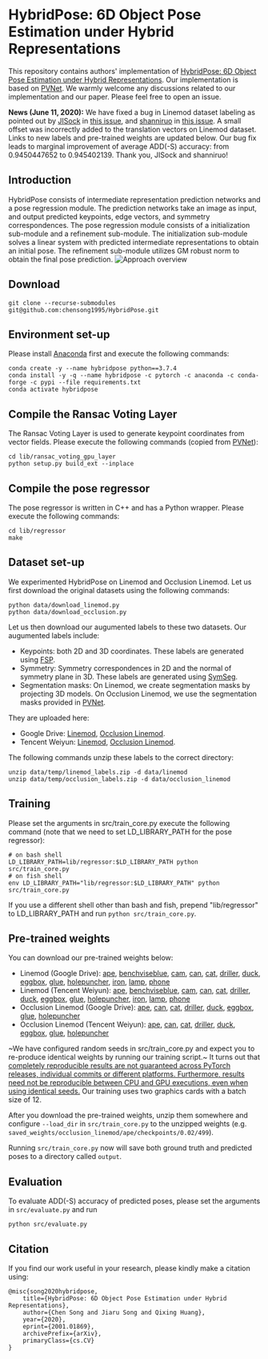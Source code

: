 # HybridPose: 6D Object Pose Estimation under Hybrid Representations
This repository contains authors' implementation of [HybridPose: 6D Object Pose Estimation under Hybrid Representations](https://arxiv.org/abs/2001.01869). Our implementation is based on [PVNet](https://github.com/zju3dv/pvnet).
We warmly welcome any discussions related to our implementation and our paper. Please feel free to open an issue.

**News (June 11, 2020):** We have fixed a bug in Linemod dataset labeling as pointed out by [JISock](https://github.com/JISock) in [this issue](https://github.com/chensong1995/HybridPose/issues/3), and [shanniruo](https://github.com/shanniruo) in [this issue](https://github.com/chensong1995/HybridPose/issues/25). A small offset was incorrectly added to the translation vectors on Linemod dataset. Links to new labels and pre-trained weights are updated below. Our bug fix leads to marginal improvement of average ADD(-S) accuracy: from 0.9450447652 to 0.945402139. Thank you, JISock and shanniruo!

## Introduction
HybridPose consists of intermediate representation prediction networks and a pose regression module. The prediction networks take an image as input, and output predicted keypoints, edge vectors, and symmetry correspondences. The pose regression module consists of a initialization sub-module and a refinement sub-module. The initialization sub-module solves a linear system with predicted intermediate representations to obtain an initial pose. The refinement sub-module utilizes GM robust norm to obtain the final pose prediction.
![Approach overview](./assets/overview.png)

## Download
```
git clone --recurse-submodules git@github.com:chensong1995/HybridPose.git
```

## Environment set-up
Please install [Anaconda](https://www.anaconda.com/distribution/) first and execute the following commands:
```
conda create -y --name hybridpose python==3.7.4
conda install -y -q --name hybridpose -c pytorch -c anaconda -c conda-forge -c pypi --file requirements.txt
conda activate hybridpose
```

## Compile the Ransac Voting Layer
The Ransac Voting Layer is used to generate keypoint coordinates from vector fields. Please execute the following commands (copied from [PVNet](https://github.com/zju3dv/pvnet)):
```
cd lib/ransac_voting_gpu_layer
python setup.py build_ext --inplace
```

## Compile the pose regressor
The pose regressor is written in C++ and has a Python wrapper. Please execute the following commands:
```
cd lib/regressor
make
```

## Dataset set-up
We experimented HybridPose on Linemod and Occlusion Linemod. Let us first download the original datasets using the following commands:
```
python data/download_linemod.py
python data/download_occlusion.py
```
Let us then download our augumented labels to these two datasets. Our augumented labels include:
* Keypoints: both 2D and 3D coordinates. These labels are generated using [FSP](https://github.com/zju3dv/pvnet/blob/master/lib/utils/data_utils.py).
* Symmetry: Symmetry correspondences in 2D and the normal of symmetry plane in 3D. These labels are generated using [SymSeg](https://github.com/aecins/symseg).
* Segmentation masks: On Linemod, we create segmentation masks by projecting 3D models. On Occlusion Linemod, we use the segmentation masks provided in [PVNet](https://github.com/zju3dv/pvnet).

They are uploaded here:
* Google Drive: [Linemod](https://drive.google.com/file/d/1oSM-5ily_vkQ28KVpW7q5FyY67A7Jt1N/view?usp=sharing), [Occlusion Linemod](https://drive.google.com/file/d/1PItmDj7Go0OBnC1Lkvagz3RRB9qdJUIG/view?usp=sharing).
* Tencent Weiyun: [Linemod](https://share.weiyun.com/OPxLstUw), [Occlusion Linemod](https://share.weiyun.com/50i7KTb).

The following commands unzip these labels to the correct directory:
```
unzip data/temp/linemod_labels.zip -d data/linemod
unzip data/temp/occlusion_labels.zip -d data/occlusion_linemod
```

## Training
Please set the arguments in src/train\_core.py execute the following command (note that we need to set LD\_LIBRARY\_PATH for the pose regressor):
```
# on bash shell
LD_LIBRARY_PATH=lib/regressor:$LD_LIBRARY_PATH python src/train_core.py
# on fish shell
env LD_LIBRARY_PATH="lib/regressor:$LD_LIBRARY_PATH" python src/train_core.py
```
If you use a different shell other than bash and fish, prepend "lib/regressor" to LD\_LIBRARY\_PATH and run `python src/train_core.py`.

## Pre-trained weights
You can download our pre-trained weights below:
* Linemod (Google Drive): [ape](https://drive.google.com/file/d/1LOUfdaffqMzocuTDMG6rMtJgZyQiG2hR/view?usp=sharing),
[benchviseblue](https://drive.google.com/file/d/1nJ8H4s0CgbVK_qJJFT6_zZJX-glCHwkr/view?usp=sharing),
[cam](https://drive.google.com/file/d/1EgUy8tPDl4EwiIrLP_ZGBzTG2xFEWktw/view?usp=sharing),
[can](https://drive.google.com/file/d/146c2swIc7YhCY47b-GN7oCOyyBXm4RYH/view?usp=sharing),
[cat](https://drive.google.com/file/d/1i6fO0e-ixvG37nbQde_71WpofNngYeQt/view?usp=sharing),
[driller](https://drive.google.com/file/d/1SWk6Nh36BGnYKGxAPmRV3y3TfpWLQesu/view?usp=sharing),
[duck](https://drive.google.com/file/d/12nr6s9sJ6o3MlswsNm1DAZNwiDsfNkCr/view?usp=sharing),
[eggbox](https://drive.google.com/file/d/1YHDXB4vlEAwOB3vOUnRbO2XALlFc1kEF/view?usp=sharing),
[glue](https://drive.google.com/file/d/1hfHUJA17hJ0ZDQdq5gLVw2Q6Vm7xDbY1/view?usp=sharing),
[holepuncher](https://drive.google.com/file/d/1SGAjHHCGrNNgSigN_Db7quE8LIIMmvBO/view?usp=sharing),
[iron](https://drive.google.com/file/d/1p5hXKpBG4fBrV5vwIoNnIA83E8fFrpfa/view?usp=sharing),
[lamp](https://drive.google.com/file/d/1smye1JnM6kS0PNsAZkeuo5LfU7FPl2pD/view?usp=sharing),
[phone](https://drive.google.com/file/d/14kRJ2VeSfEd1gxOLrUzpRJoPsycKKjQt/view?usp=sharing)
* Linemod (Tencent Weiyun): [ape](https://share.weiyun.com/kD3EgEsn),
[benchviseblue](https://share.weiyun.com/Fd4kovRM),
[cam](https://share.weiyun.com/wwZpx9Kb),
[can](https://share.weiyun.com/bqIuvUUW),
[cat](https://share.weiyun.com/w1wsESru),
[driller](https://share.weiyun.com/Hdt4u9yt),
[duck](https://share.weiyun.com/Rg33nf1s),
[eggbox](https://share.weiyun.com/VKRXInIk),
[glue](https://share.weiyun.com/xBFlmV5d),
[holepuncher](https://share.weiyun.com/pr8oCZFF),
[iron](https://share.weiyun.com/EO3TQzJO),
[lamp](https://share.weiyun.com/sUrdYx5R),
[phone](https://share.weiyun.com/EGOvgGlH)
* Occlusion Linemod (Google Drive): [ape](https://drive.google.com/file/d/1JeBETMGgELrawzofO59j4OCpg-2tf3iy/view?usp=sharing),
[can](https://drive.google.com/file/d/1Cl47bGiPyodHNqITaxCadFAT97YP7nl9/view?usp=sharing),
[cat](https://drive.google.com/file/d/1gDMwqPuFyKg_YW_PbqY_yT53dJEYYrqW/view?usp=sharing),
[driller](https://drive.google.com/file/d/1iAvptsTtwHVp6bNNSRBl5QiVi3O8uDeo/view?usp=sharing),
[duck](https://drive.google.com/file/d/1GwmhyWG4czIsVcCRyWA19ZEZfTzEN2Wo/view?usp=sharing),
[eggbox](https://drive.google.com/file/d/1UKl6aSLRVZzbjI1b5yhxBRlavI8n_JMb/view?usp=sharing),
[glue](https://drive.google.com/file/d/1JnABWWuNns_syYO-zPUBGViT_HWt0VAW/view?usp=sharing),
[holepuncher](https://drive.google.com/file/d/1XGt5BvYEbVN67zZbdMaGBsaC2-pad4zv/view?usp=sharing)
* Occlusion Linemod (Tencent Weiyun): [ape](https://share.weiyun.com/5t8BCmi),
[can](https://share.weiyun.com/5IgRL6W),
[cat](https://share.weiyun.com/5i50fIb),
[driller](https://share.weiyun.com/52GAoma),
[duck](https://share.weiyun.com/5pkx7dB),
[eggbox](https://share.weiyun.com/5XBQ8IY),
[glue](https://share.weiyun.com/5p2aIzV),
[holepuncher](https://share.weiyun.com/5cR5b88)

~We have configured random seeds in src/train\_core.py and expect you to re-produce identical weights by running our training script.~ It turns out that [completely reproducible results are not guaranteed across PyTorch releases, individual commits or different platforms. Furthermore, results need not be reproducible between CPU and GPU executions, even when using identical seeds.](https://pytorch.org/docs/stable/notes/randomness.html) Our training uses two graphics cards with a batch size of 12.

After you download the pre-trained weights, unzip them somewhere and configure `--load_dir` in `src/train_core.py` to the unzipped weights (e.g. `saved_weights/occlusion_linemod/ape/checkpoints/0.02/499`).

Running `src/train_core.py` now will save both ground truth and predicted poses to a directory called `output`.

## Evaluation
To evaluate ADD(-S) accuracy of predicted poses, please set the arguments in `src/evaluate.py` and run
```
python src/evaluate.py
```

## Citation
If you find our work useful in your research, please kindly make a citation using:
```
@misc{song2020hybridpose,
    title={HybridPose: 6D Object Pose Estimation under Hybrid Representations},
    author={Chen Song and Jiaru Song and Qixing Huang},
    year={2020},
    eprint={2001.01869},
    archivePrefix={arXiv},
    primaryClass={cs.CV}
}
```
